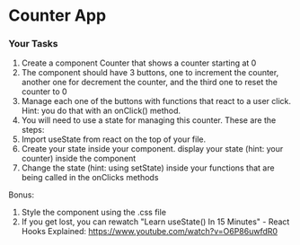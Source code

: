 # Counter App

### Your Tasks
1. Create a component Counter that shows a counter starting at 0
2. The component should have 3 buttons, one to increment the counter, another one for decrement the counter, and the third one to reset the counter to 0
3. Manage each one of the buttons with functions that react to a user click. Hint: you do that with an onClick() method.
4. You will need to use a state for managing this counter. These are the steps:
5. Import useState from react on the top of your file.
6. Create your state inside your component.
display your state (hint: your counter) inside the component
7. Change the state (hint: using setState) inside your functions that are being called in the onClicks methods

Bonus:
1. Style the component using the .css file
2. If you get lost, you can rewatch "Learn useState() In 15 Minutes" - React Hooks Explained: https://www.youtube.com/watch?v=O6P86uwfdR0